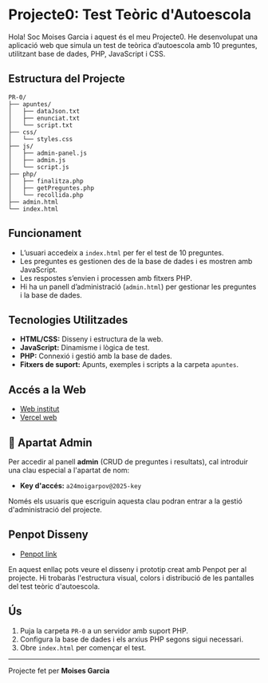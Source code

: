 # Projecte0: Test Teòric d'Autoescola

Hola! Soc Moises Garcia i aquest és el meu Projecte0. He desenvolupat una aplicació web que simula un test de teòrica d’autoescola amb 10 preguntes, utilitzant base de dades, PHP, JavaScript i CSS.

## Estructura del Projecte

```
PR-0/
├── apuntes/
│   ├── dataJson.txt
│   ├── enunciat.txt
│   └── script.txt
├── css/
│   └── styles.css
├── js/
│   ├── admin-panel.js
│   ├── admin.js
│   └── script.js
├── php/
│   ├── finalitza.php
│   ├── getPreguntes.php
│   └── recollida.php
├── admin.html
└── index.html
```

## Funcionament

- L’usuari accedeix a `index.html` per fer el test de 10 preguntes.
- Les preguntes es gestionen des de la base de dades i es mostren amb JavaScript.
- Les respostes s’envien i processen amb fitxers PHP.
- Hi ha un panell d’administració (`admin.html`) per gestionar les preguntes i la base de dades.

## Tecnologies Utilitzades

- **HTML/CSS:** Disseny i estructura de la web.
- **JavaScript:** Dinamisme i lògica de test.
- **PHP:** Connexió i gestió amb la base de dades.
- **Fitxers de suport:** Apunts, exemples i scripts a la carpeta `apuntes`.

## Accés a la Web

- [Web institut](http://a24moigarpov.daw.inspedralbes.cat/)
- [Vercel web](https://pr-0-lyart.vercel.app)

## 🔐 Apartat Admin

Per accedir al panell **admin** (CRUD de preguntes i resultats), cal introduir una clau especial a l'apartat de nom:

- **Key d'accés:** `a24moigarpov@2025-key`

Només els usuaris que escriguin aquesta clau podran entrar a la gestió d'administració del projecte.

## Penpot Disseny

- [Penpot link](https://design.penpot.app/#/workspace?team-id=1ab1fa36-da8e-809d-8004-fb0efc902593&file-id=f5fe9278-89db-81e9-8004-fb0fb177808f&page-id=f5fe9278-89db-81e9-8004-fb0fb1778090)

En aquest enllaç pots veure el disseny i prototip creat amb Penpot per al projecte. Hi trobaràs l'estructura visual, colors i distribució de les pantalles del test teòric d'autoescola.

## Ús

1. Puja la carpeta `PR-0` a un servidor amb suport PHP.
2. Configura la base de dades i els arxius PHP segons sigui necessari.
3. Obre `index.html` per començar el test.


---

Projecte fet per **Moises Garcia**
